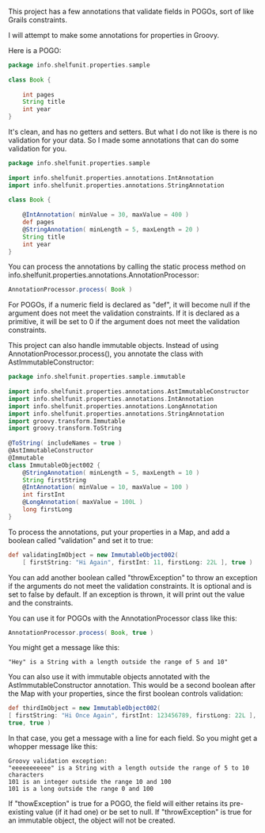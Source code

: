 This project has a few annotations that validate fields in POGOs, sort of like Grails constraints.   

I will attempt to make some annotations for properties in Groovy.    

Here is a POGO:  

```groovy
package info.shelfunit.properties.sample
 
class Book {
     
    int pages
    String title
    int year
}
```

It's clean, and has no getters and setters. But what I do not like is there is no validation for your data. So I made some annotations that can do some validation for you.   

```groovy
package info.shelfunit.properties.sample
 
import info.shelfunit.properties.annotations.IntAnnotation
import info.shelfunit.properties.annotations.StringAnnotation
 
class Book {
     
    @IntAnnotation( minValue = 30, maxValue = 400 )
    def pages
    @StringAnnotation( minLength = 5, maxLength = 20 )
    String title
    int year
}
```

You can process the annotations by calling the static process method on info.shelfunit.properties.annotations.AnnotationProcessor:

```groovy
AnnotationProcessor.process( Book )
```

For POGOs, if a numeric field is declared as "def", it will become null if the argument does not meet the validation constraints. If it is declared as a primitive, it will be set to 0 if the argument does not meet the validation constraints.

This project can also handle immutable objects. Instead of using AnnotationProcessor.process(), you annotate the class with  AstImmutableConstructor:

```groovy
package info.shelfunit.properties.sample.immutable
 
import info.shelfunit.properties.annotations.AstImmutableConstructor
import info.shelfunit.properties.annotations.IntAnnotation
import info.shelfunit.properties.annotations.LongAnnotation
import info.shelfunit.properties.annotations.StringAnnotation
import groovy.transform.Immutable
import groovy.transform.ToString
 
@ToString( includeNames = true )
@AstImmutableConstructor
@Immutable
class ImmutableObject002 {
    @StringAnnotation( minLength = 5, maxLength = 10 )
    String firstString
    @IntAnnotation( minValue = 10, maxValue = 100 )
    int firstInt
    @LongAnnotation( maxValue = 100L )
    long firstLong
}
```

To process the annotations, put your properties in a Map, and add a boolean called "validation" and set it to true:

```groovy
def validatingImObject = new ImmutableObject002( 
    [ firstString: "Hi Again", firstInt: 11, firstLong: 22L ], true )
```

You can add another boolean called "throwException" to throw an exception if the arguments do not meet the validation constraints. It is optional and is set to false by default. If an exception is thrown, it will print out the value and the constraints.   

You can use it for POGOs with the AnnotationProcessor class like this:

```groovy
AnnotationProcessor.process( Book, true )
```

You might get a message like this:
```
"Hey" is a String with a length outside the range of 5 and 10"
```

You can also use it with immutable objects annotated with the AstImmutableConstructor annotation. This would be a second boolean after the Map with your properties, since the first boolean controls validation:

```groovy
def thirdImObject = new ImmutableObject002( 
[ firstString: "Hi Once Again", firstInt: 123456789, firstLong: 22L ], 
true, true )
```

In that case, you get a message with a line for each field. So you might get a whopper message like this:

```
Groovy validation exception: 
"eeeeeeeeeee" is a String with a length outside the range of 5 to 10 characters 
101 is an integer outside the range 10 and 100 
101 is a long outside the range 0 and 100
```

If "thowException" is true for a POGO, the field will either retains its pre-existing value (if it had one) or be set to null. If "throwException" is true for an immutable object, the object will not be created.


